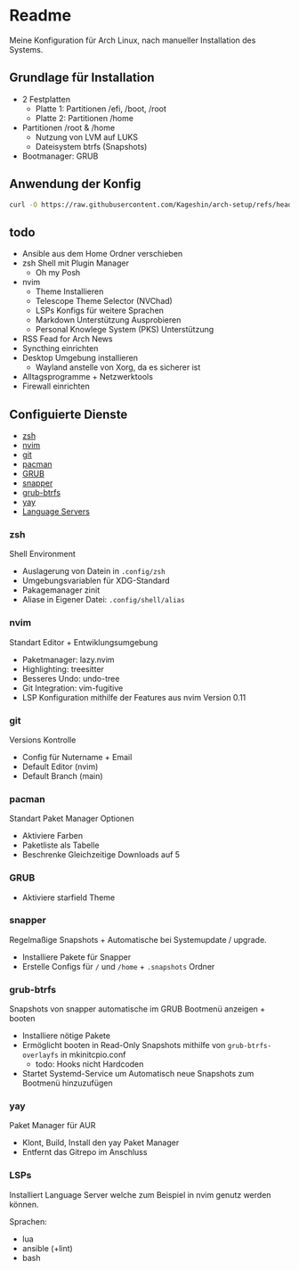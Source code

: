 # Readme

Meine Konfiguration für Arch Linux, nach manueller Installation des Systems.

## Grundlage für Installation

- 2 Festplatten
  - Platte 1: Partitionen /efi, /boot, /root
  - Platte 2: Partitionen /home
- Partitionen /root & /home
  - Nutzung von LVM auf LUKS
  - Dateisystem btrfs (Snapshots)
- Bootmanager: GRUB

## Anwendung der Konfig

``` sh
curl -O https://raw.githubusercontent.com/Kageshin/arch-setup/refs/heads/main/bootstrap.sh | bash
```

## todo

- Ansible aus dem Home Ordner verschieben
- zsh Shell mit Plugin Manager
  - Oh my Posh
- nvim
  - Theme Installieren
  - Telescope Theme Selector (NVChad)
  - LSPs Konfigs für weitere Sprachen
  - Markdown Unterstützung Ausprobieren
  - Personal Knowlege System (PKS) Unterstützung
- RSS Fead for Arch News
- Syncthing einrichten
- Desktop Umgebung installieren
  - Wayland anstelle von Xorg, da es sicherer ist
- Alltagsprogramme + Netzwerktools
- Firewall einrichten

## Configuierte Dienste

- [zsh](#zsh)
- [nvim](#nvim)
- [git](#git)
- [pacman](#pacman)
- [GRUB](#grub)
- [snapper](#snapper)
- [grub-btrfs](#grub-btrfs)
- [yay](#yay)
- [Language Servers](#lsps)

### zsh

Shell Environment

- Auslagerung von Datein in `.config/zsh`
- Umgebungsvariablen für XDG-Standard
- Pakagemanager zinit
- Aliase in Eigener Datei: `.config/shell/alias`

### nvim

Standart Editor + Entwiklungsumgebung

- Paketmanager: lazy.nvim
- Highlighting: treesitter
- Besseres Undo: undo-tree
- Git Integration: vim-fugitive
- LSP Konfiguration mithilfe der Features aus nvim Version 0.11

### git

Versions Kontrolle

- Config für Nutername + Email
- Default Editor (nvim)
- Default Branch (main)

### pacman

Standart Paket Manager Optionen

- Aktiviere Farben
- Paketliste als Tabelle
- Beschrenke Gleichzeitige Downloads auf 5

### GRUB

- Aktiviere starfield Theme

### snapper

Regelmaßige Snapshots + Automatische bei Systemupdate / upgrade.

- Installiere Pakete für Snapper
- Erstelle Configs für `/` und `/home` + `.snapshots` Ordner

### grub-btrfs

Snapshots von snapper automatische im GRUB Bootmenü anzeigen + booten

- Installiere nötige Pakete
- Ermöglicht booten in Read-Only Snapshots mithilfe von `grub-btrfs-overlayfs` in mkinitcpio.conf
  - todo: Hooks nicht Hardcoden
- Startet Systemd-Service um Automatisch neue Snapshots zum Bootmenü hinzuzufügen

### yay

Paket Manager für AUR

- Klont, Build, Install den yay Paket Manager
- Entfernt das Gitrepo im Anschluss

### LSPs

Installiert Language Server welche zum Beispiel in nvim genutz werden können.

Sprachen:

- lua
- ansible (+lint)
- bash

